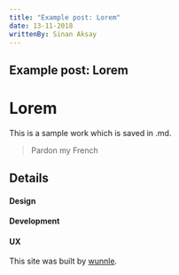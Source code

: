 ```yaml
---
title: "Example post: Lorem"
date: 13-11-2018
writtenBy: Sinan Aksay
---
```

## Example post: Lorem

# Lorem
This is a sample work which is saved in .md.

> Pardon my French

## Details

#### Design
#### Development
#### UX

This site was built by [wunnle](https://wunnle.com/).